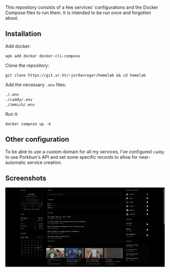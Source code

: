 This repository consists of a few services' configurations and the Docker 
Compose files to run them. It is intended to be run once and forgotten about.

## Installation

Add docker:

```
apk add docker docker-cli-compose
```

Clone the repository:

```
git clone https://git.sr.ht/~jordanreger/homelab && cd homelab
```

Add the necessary `.env` files:

```
./.env
./caddy/.env
./immich/.env
```

Run it:
```
docker compose up -d
```

## Other configuration

To be able to use a custom domain for all my services, I've configured `caddy` 
to use Porkbun's API and set some specific records to allow for near-automatic 
service creation.

## Screenshots 

![A screenshot of the Glance dashboard](./glance.png)
